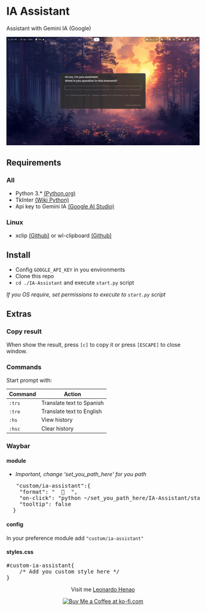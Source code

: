 # IA Assistant

Assistant with Gemini IA (Google)

<div align="center">

![Image](./src/images/screenshot-1.png)

</div>

## Requirements

### All

- Python 3.* [(Python.org)](https://www.python.org/)
- TkInter [(Wiki Python)](https://wiki.python.org/moin/TkInter)
- Api key to Gemini IA [(Google AI Studio)](https://aistudio.google.com/app/apikey)

### Linux

- xclip [(Github)](https://github.com/astrand/xclip) or wl-clipboard [(Github)](https://github.com/bugaevc/wl-clipboard)

## Install

- Config `GOOGLE_API_KEY` in you environments
- Clone this repo
- `cd ./IA-Assistant` and execute `start.py` script

*If you OS require, set permissions to execute to `start.py` script*

## Extras

### Copy result

When show the result, press `[c]` to copy it or press `[ESCAPE]` to close window.

### Commands

Start prompt with:

| Command | Action |
|---|---|
| `:trs` | Translate text to Spanish |
| `:tre` | Translate text to English |
| `:hs` | View history |
| `:hsc` | Clear history|

### Waybar

#### module

- *Important, change 'set_you_path_here' for you path*

<pre>
   "custom/ia-assistant":{
    "format": " <span>   </span>",
    "on-click": "python ~/set_you_path_here/IA-Assistant/start.py",
    "tooltip": false
  }
</pre>

#### config

In your preference module add `"custom/ia-assistant"`

#### styles.css

<pre>
#custom-ia-assistant{
    /* Add you custom style here */
}
</pre>

<div align="center">

Visit me [Leonardo Henao](https://leonardohenao.com)
</div>

<div align="center">

<a href='https://ko-fi.com/lhenaoll' target='_blank'><img height='35' style='border:0px;height:46px;' src='https://az743702.vo.msecnd.net/cdn/kofi3.png?v=0' border='0' alt='Buy Me a Coffee at ko-fi.com' />

</div>